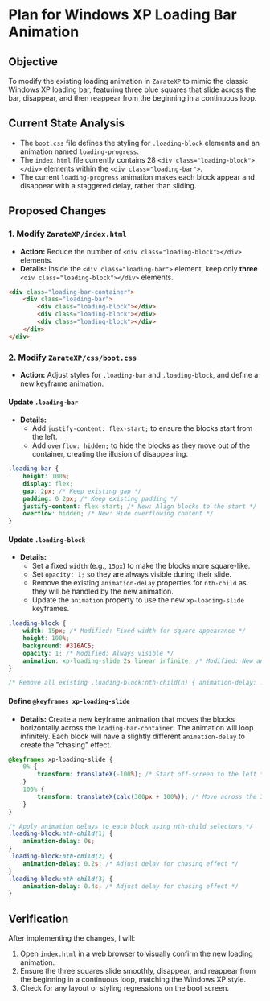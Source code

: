 # Plan for Windows XP Loading Bar Animation

## Objective
To modify the existing loading animation in `ZarateXP` to mimic the classic Windows XP loading bar, featuring three blue squares that slide across the bar, disappear, and then reappear from the beginning in a continuous loop.

## Current State Analysis
- The `boot.css` file defines the styling for `.loading-block` elements and an animation named `loading-progress`.
- The `index.html` file currently contains 28 `<div class="loading-block"></div>` elements within the `<div class="loading-bar">`.
- The current `loading-progress` animation makes each block appear and disappear with a staggered delay, rather than sliding.

## Proposed Changes

### 1. Modify `ZarateXP/index.html`
- **Action:** Reduce the number of `<div class="loading-block"></div>` elements.
- **Details:** Inside the `<div class="loading-bar">` element, keep only **three** `<div class="loading-block"></div>` elements.

```html
<div class="loading-bar-container">
    <div class="loading-bar">
        <div class="loading-block"></div>
        <div class="loading-block"></div>
        <div class="loading-block"></div>
    </div>
</div>
```

### 2. Modify `ZarateXP/css/boot.css`
- **Action:** Adjust styles for `.loading-bar` and `.loading-block`, and define a new keyframe animation.

#### Update `.loading-bar`
- **Details:**
    - Add `justify-content: flex-start;` to ensure the blocks start from the left.
    - Add `overflow: hidden;` to hide the blocks as they move out of the container, creating the illusion of disappearing.

```css
.loading-bar {
    height: 100%;
    display: flex;
    gap: 2px; /* Keep existing gap */
    padding: 0 2px; /* Keep existing padding */
    justify-content: flex-start; /* New: Align blocks to the start */
    overflow: hidden; /* New: Hide overflowing content */
}
```

#### Update `.loading-block`
- **Details:**
    - Set a fixed `width` (e.g., `15px`) to make the blocks more square-like.
    - Set `opacity: 1;` so they are always visible during their slide.
    - Remove the existing `animation-delay` properties for `nth-child` as they will be handled by the new animation.
    - Update the `animation` property to use the new `xp-loading-slide` keyframes.

```css
.loading-block {
    width: 15px; /* Modified: Fixed width for square appearance */
    height: 100%;
    background: #316AC5;
    opacity: 1; /* Modified: Always visible */
    animation: xp-loading-slide 2s linear infinite; /* Modified: New animation */
}

/* Remove all existing .loading-block:nth-child(n) { animation-delay: ...; } rules */
```

#### Define `@keyframes xp-loading-slide`
- **Details:** Create a new keyframe animation that moves the blocks horizontally across the `loading-bar-container`. The animation will loop infinitely. Each block will have a slightly different `animation-delay` to create the "chasing" effect.

```css
@keyframes xp-loading-slide {
    0% {
        transform: translateX(-100%); /* Start off-screen to the left */
    }
    100% {
        transform: translateX(calc(300px + 100%)); /* Move across the 300px container + its own width */
    }
}

/* Apply animation delays to each block using nth-child selectors */
.loading-block:nth-child(1) {
    animation-delay: 0s;
}
.loading-block:nth-child(2) {
    animation-delay: 0.2s; /* Adjust delay for chasing effect */
}
.loading-block:nth-child(3) {
    animation-delay: 0.4s; /* Adjust delay for chasing effect */
}
```

## Verification
After implementing the changes, I will:
1.  Open `index.html` in a web browser to visually confirm the new loading animation.
2.  Ensure the three squares slide smoothly, disappear, and reappear from the beginning in a continuous loop, matching the Windows XP style.
3.  Check for any layout or styling regressions on the boot screen.
